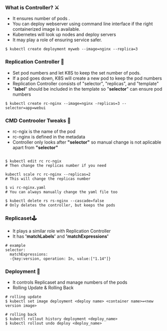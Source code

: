 ### What is Controller? ⚔

- It ensures number of pods .
- You can deploy webserver using command line interface if the right containerized image is available. 
- Kubernetes will look up nodes and deploy servers 
- It may play a role of ensuring service safer.

```
$ kubectl create deployment myweb --image=nginx --replica=3 
```

### Replication Controller 🎃

- Set pod numbers and let K8S to keep the set number of pods.
- If a pod goes down, K8S will create a new pod to keep the pod numbers
- Replication Controller consists of "selector", "replicas", and "template"
- "**label**" should be included in the template so "**selector**" can ensure pod numbers

```
$ kubectl create rc-nginx --image=nginx -replicas=3 --selector=app=webui
```

### CMD Controoler Tweaks 🧩

- rc-ngix is the name of the pod
- rc-nginx is defined in the metadata 
- Controller only looks after **"selector"** so manual change is not aplicable apart from **"selector"**
```

$ kubectl edit rc rc-ngix 
# Then change the replicas number if you need 

kubectl scale rc rc-nginx --replicas=2 
# This will change the replicas number

$ vi rc-nginx.yaml 
# You can always manually change the yaml file too 

$ kubectl delete rs rs-nginx --cascade=false
# Only deletes the controller, but keeps the pods

```

### Replicaset🕹

- It plays a similar role with Replication Controller 
- It has **'matchLabels'** and **'matchExpressions'** 

```
# example
selector:
  matchExpressions:
  -{key:version, operation: In, value:["1.14"]}
```

### Deployment 🎇

- It controls Replicaset and manage numbers of the pods 
- Rolling Update & Rolling Back 

```
# rolling update
$ kubectl set image deployment <deploy name> <container name>=<new version image>

# rolling back
$ kubectl rollout history deployment <deploy_name>
$ kubectl rollout undo deploy <deploy_name>
```

